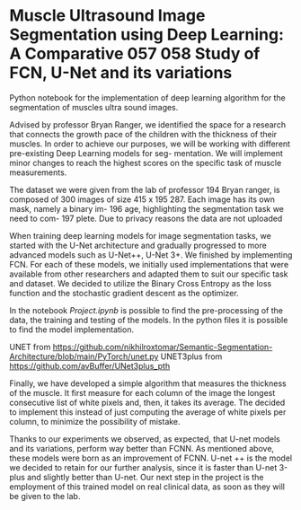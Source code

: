 # Muscle Ultrasound Image Segmentation using Deep Learning: A Comparative 057 058 Study of FCN, U-Net and its variations
Python notebook for the implementation of deep learning algorithm for the segmentation of muscles ultra sound images.

Advised by professor Bryan Ranger, we identified the space for a research that connects the growth pace of the children with the thickness of their muscles.
In order to achieve our purposes, we will be working with different pre-existing Deep Learning models for seg- mentation. We will implement minor changes to reach the highest scores on the specific task of muscle measurements.

The dataset we were given from the lab of professor 194 Bryan ranger, is composed of 300 images of size 415 x 195 287. Each image has its own mask, namely a binary im- 196 age, highlighting the segmentation task we need to com- 197 plete. Due to privacy reasons the data are not uploaded 

When training deep learning models for image segmentation tasks, we started with the U-Net architecture and
gradually progressed to more advanced models such as U-Net++, U-Net 3+. We finished by implementing FCN. For
each of these models, we initially used implementations that were available from other researchers and adapted them to
suit our specific task and dataset. We decided to utilize the Binary Cross Entropy as the loss function and the stochastic gradient descent as the optimizer.

In the notebook _Project.ipynb_ is possible to find the pre-processing of the data, the training and testing of the models.
In the python files it is possible to find the model implementation.

UNET from https://github.com/nikhilroxtomar/Semantic-Segmentation-Architecture/blob/main/PyTorch/unet.py
UNET3plus from https://github.com/avBuffer/UNet3plus_pth

Finally, we have developed a simple algorithm that measures the thickness of the muscle. It first measure for each column of the image the longest consecutive list of white 
pixels and, then, it takes its average. The decided to implement this instead of just computing the average of white 
pixels per column, to minimize the possibility of mistake.

Thanks to our experiments we observed, as expected, that U-net models and its variations, perform way better
than FCNN. As mentioned above, these models were born as an improvement of FCNN.
U-net ++ is the model we decided to retain for our further analysis, since it is faster than U-net 3-plus and slightly better than U-net. 
Our next step in the project is the employment of this trained model on real clinical data, as soon as they will be given to the lab.
